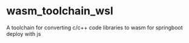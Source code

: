 # wasm_toolchain_wsl
A toolchain for converting c/c++ code libraries to wasm for springboot deploy with js
